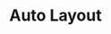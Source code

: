 ---
title: Auto Layout
layout: category
permalink: /categories/#autolayout/
taxonomy: Auto Layout
author_profile: true
---